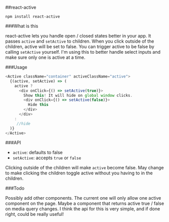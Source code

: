 ##react-active

```
npm install react-active
```

###What is this

react-active lets you handle open / closed states better in your app. It passes `active` and `setActive` to children. When you click outside of the children, active will be set to false. You can trigger active to be false by calling `setActive` yourself. I'm using this to better handle select inputs and make sure only one is active at a time.

###Usage

```js
<Active className="container" activeClassName="active">
  {(active, setActive) => (
    active ?
      <div onClick={() => setActive(true)}>
        Show this! It will hide on global window clicks.
        <div onClick={() => setActive(false)}>
          Hide this
        </div>
      </div>
    :
     //hide
  )}
</Active>
```

###API

- `active`: defaults to false
- `setActive`: accepts `true` or `false`

Clicking outside of the children will make `active` become false. May change to make clicking the children toggle active without you having to in the children.

###Todo

Possibly add other components. The current one will only allow one active component on the page. Maybe a component that returns active true / false on media query changes. I think the api for this is very simple, and if done right, could be really useful!
